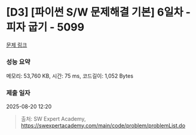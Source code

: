 # [D3] [파이썬 S/W 문제해결 기본] 6일차 - 피자 굽기 - 5099 

[문제 링크](https://swexpertacademy.com/main/code/problem/problemDetail.do?contestProbId=AWTVlVB6bvMDFAVT) 

### 성능 요약

메모리: 53,760 KB, 시간: 75 ms, 코드길이: 1,052 Bytes

### 제출 일자

2025-08-20 12:20



> 출처: SW Expert Academy, https://swexpertacademy.com/main/code/problem/problemList.do